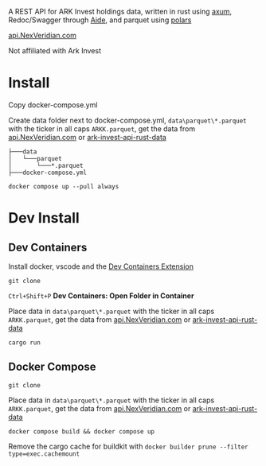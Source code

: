 A REST API for ARK Invest holdings data, written in rust using [axum](https://github.com/tokio-rs/axum), Redoc/Swagger through [Aide](https://github.com/tamasfe/aide), and parquet using [polars](https://github.com/pola-rs/polars)

[api.NexVeridian.com](https://api.NexVeridian.com)

Not affiliated with Ark Invest

# Install
Copy docker-compose.yml

Create data folder next to docker-compose.yml, `data\parquet\*.parquet` with the ticker in all caps `ARKK.parquet`, get the data from [api.NexVeridian.com](https://api.NexVeridian.com) or [ark-invest-api-rust-data](https://github.com/NexVeridian/ark-invest-api-rust-data)

```
├───data
│   └───parquet
│   	└───*.parquet
├───docker-compose.yml
```

`docker compose up --pull always`

# Dev Install
## Dev Containers
Install docker, vscode and the [Dev Containers Extension](https://marketplace.visualstudio.com/items?itemName=ms-vscode-remote.remote-containers)

`git clone`

`Ctrl+Shift+P` **Dev Containers: Open Folder in Container**

Place data in `data\parquet\*.parquet` with the ticker in all caps `ARKK.parquet`, get the data from [api.NexVeridian.com](https://api.NexVeridian.com) or [ark-invest-api-rust-data](https://github.com/NexVeridian/ark-invest-api-rust)

`cargo run`

## Docker Compose
`git clone`

Place data in `data\parquet\*.parquet` with the ticker in all caps `ARKK.parquet`, get the data from [api.NexVeridian.com](https://api.NexVeridian.com) or [ark-invest-api-rust-data](https://github.com/NexVeridian/ark-invest-api-rust)

`docker compose build && docker compose up`

Remove the cargo cache for buildkit with `docker builder prune --filter type=exec.cachemount`
